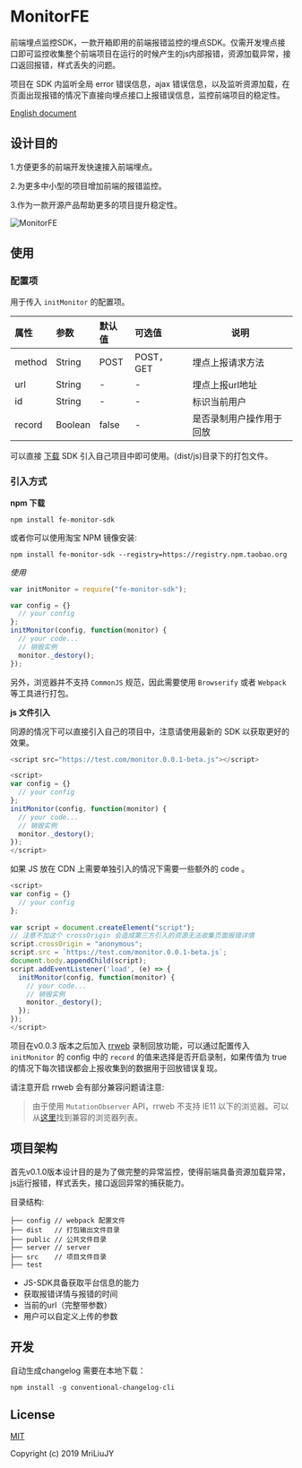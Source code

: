 # MonitorFE

前端埋点监控SDK，一款开箱即用的前端报错监控的埋点SDK。仅需开发埋点接口即可监控收集整个前端项目在运行的时候产生的js内部报错，资源加载异常，接口返回报错，样式丢失的问题。

项目在 SDK 内监听全局 error 错误信息，ajax 错误信息，以及监听资源加载，在页面出现报错的情况下直接向埋点接口上报错误信息，监控前端项目的稳定性。

[English document](https://github.com/MriLiuJY/monitorFE/blob/master/docs/README_EN.md)

## 设计目的

1.方便更多的前端开发快速接入前端埋点。

2.为更多中小型的项目增加前端的报错监控。

3.作为一款开源产品帮助更多的项目提升稳定性。

![MonitorFE](https://github.com/MriLiuJY/monitorFE/blob/master/MonitorFE.gif "MonitorFE")

## 使用

### 配置项

用于传入 `initMonitor` 的配置项。

|属性|参数|默认值|可选值|说明| 
|:----- |:-------|:-----|:-----|----- | 
| method | String | POST | POST，GET | 埋点上报请求方法 |
| url | String | - | - | 埋点上报url地址 |
| id | String | - | - | 标识当前用户 |
| record | Boolean | false | - | 是否录制用户操作用于回放 |

可以直接 [下载](https://github.com/MriLiuJY/FE-Monitor/releases) SDK 引入自己项目中即可使用。(dist/js)目录下的打包文件。

### 引入方式

**npm 下载**

```
npm install fe-monitor-sdk
```

或者你可以使用淘宝 NPM 镜像安装:

```
npm install fe-monitor-sdk --registry=https://registry.npm.taobao.org
```

*使用*

```js
var initMonitor = require("fe-monitor-sdk");

var config = {}
  // your config
};
initMonitor(config, function(monitor) {
  // your code...
  // 销毁实例
  monitor._destory();
});
```

另外，浏览器并不支持 `CommonJS` 规范，因此需要使用 `Browserify` 或者 `Webpack` 等工具进行打包。


**js 文件引入**

同源的情况下可以直接引入自己的项目中，注意请使用最新的 SDK 以获取更好的效果。

```js
<script src="https://test.com/monitor.0.0.1-beta.js"></script>

<script>
var config = {}
  // your config
};
initMonitor(config, function(monitor) {
  // your code...
  // 销毁实例
  monitor._destory();
});
</script>
```

如果 JS 放在 CDN 上需要单独引入的情况下需要一些额外的 code 。

```js
<script>
var config = {}
  // your config
};
    
var script = document.createElement("script");
// 注意不加这个 crossOrigin 会造成第三方引入的资源无法收集页面报错详情
script.crossOrigin = "anonymous";
script.src = `https://test.com/monitor.0.0.1-beta.js`;
document.body.appendChild(script);
script.addEventListener('load', (e) => {
  initMonitor(config, function(monitor) {
    // your code...
    // 销毁实例
    monitor._destory(); 
  });
});
</script>
```

项目在v0.0.3 版本之后加入 [rrweb](https://github.com/rrweb-io/rrweb) 录制回放功能，可以通过配置传入 `initMonitor` 的 config 中的 `record` 的值来选择是否开启录制，如果传值为 true 的情况下每次错误都会上报收集到的数据用于回放错误复现。

请注意开启 rrweb 会有部分兼容问题请注意:

> 由于使用 `MutationObserver` API，rrweb 不支持 IE11 以下的浏览器。可以从[这里](https://caniuse.com/#feat=mutationobserver)找到兼容的浏览器列表。

## 项目架构

首先v0.1.0版本设计目的是为了做完整的异常监控，使得前端具备资源加载异常，js运行报错，样式丢失，接口返回异常的捕获能力。

目录结构:
```
├── config // webpack 配置文件
├── dist   // 打包输出文件目录
├── public // 公共文件目录
├── server // server
├── src    // 项目文件目录
├── test
```

* JS-SDK具备获取平台信息的能力
* 获取报错详情与报错的时间
* 当前的url（完整带参数）
* 用户可以自定义上传的参数


## 开发

自动生成changelog 需要在本地下载：

`npm install -g conventional-changelog-cli`


## License

[MIT](https://opensource.org/licenses/MIT)

Copyright (c) 2019 MriLiuJY
